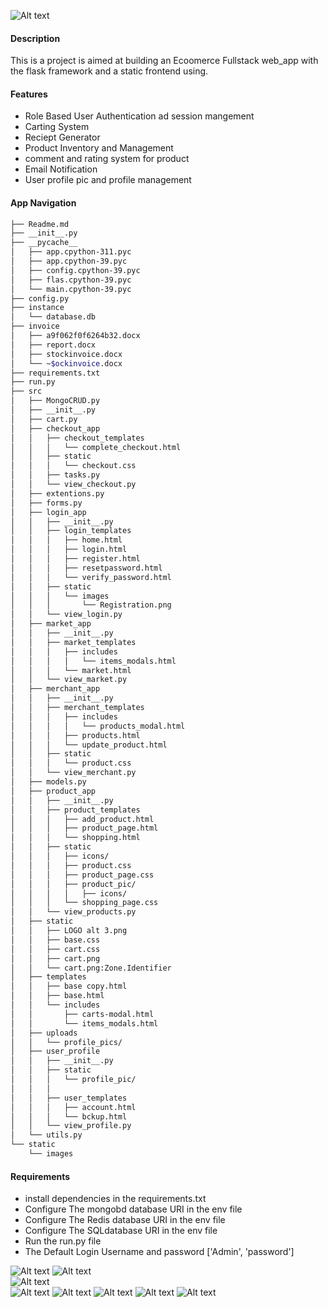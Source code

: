 ![Alt text](./stockapics/homepage.png?raw=true "homepage") 

#### Description
 This is a project is aimed at building an  Ecoomerce Fullstack web_app with the flask framework and a static frontend using.

#### Features
- Role Based User Authentication ad session mangement
- Carting System
- Reciept Generator
- Product Inventory and Management
- comment and rating system for product
- Email Notification 
- User profile pic and profile management

#### App Navigation

```bash
├── Readme.md
├── __init__.py
├── __pycache__
│   ├── app.cpython-311.pyc
│   ├── app.cpython-39.pyc
│   ├── config.cpython-39.pyc
│   ├── flas.cpython-39.pyc
│   └── main.cpython-39.pyc
├── config.py
├── instance
│   └── database.db
├── invoice
│   ├── a9f062f0f6264b32.docx
│   ├── report.docx
│   ├── stockinvoice.docx
│   └── ~$ockinvoice.docx
├── requirements.txt
├── run.py
├── src
│   ├── MongoCRUD.py
│   ├── __init__.py
│   ├── cart.py
│   ├── checkout_app
│   │   ├── checkout_templates
│   │   │   └── complete_checkout.html
│   │   ├── static
│   │   │   └── checkout.css
│   │   ├── tasks.py
│   │   └── view_checkout.py
│   ├── extentions.py
│   ├── forms.py
│   ├── login_app
│   │   ├── __init__.py
│   │   ├── login_templates
│   │   │   ├── home.html
│   │   │   ├── login.html
│   │   │   ├── register.html
│   │   │   ├── resetpassword.html
│   │   │   └── verify_password.html
│   │   ├── static
│   │   │   └── images
│   │   │       └── Registration.png
│   │   └── view_login.py
│   ├── market_app
│   │   ├── __init__.py
│   │   ├── market_templates
│   │   │   ├── includes
│   │   │   │   └── items_modals.html
│   │   │   └── market.html
│   │   └── view_market.py
│   ├── merchant_app
│   │   ├── __init__.py
│   │   ├── merchant_templates
│   │   │   ├── includes
│   │   │   │   └── products_modal.html
│   │   │   ├── products.html
│   │   │   └── update_product.html
│   │   ├── static
│   │   │   └── product.css
│   │   └── view_merchant.py
│   ├── models.py
│   ├── product_app
│   │   ├── __init__.py
│   │   ├── product_templates
│   │   │   ├── add_product.html
│   │   │   ├── product_page.html
│   │   │   └── shopping.html
│   │   ├── static
│   │   │   ├── icons/
│   │   │   ├── product.css
│   │   │   ├── product_page.css
│   │   │   ├── product_pic/
│   │   │   │   ├── icons/
│   │   │   └── shopping_page.css
│   │   └── view_products.py
│   ├── static
│   │   ├── LOGO alt 3.png
│   │   ├── base.css
│   │   ├── cart.css
│   │   ├── cart.png
│   │   └── cart.png:Zone.Identifier
│   ├── templates
│   │   ├── base copy.html
│   │   ├── base.html
│   │   └── includes
│   │       ├── carts-modal.html
│   │       └── items_modals.html
│   ├── uploads
│   │   └── profile_pics/
│   ├── user_profile
│   │   ├── __init__.py
│   │   ├── static
│   │   │   └── profile_pic/
│   │   │       
│   │   ├── user_templates
│   │   │   ├── account.html
│   │   │   └── bckup.html
│   │   └── view_profile.py
│   └── utils.py
└── static
    └── images
```
#### Requirements
- install dependencies in the requirements.txt
- Configure The mongobd database URI in the env file
- Configure The Redis database URI in the env file
- Configure The SQLdatabase URI in the env file
- Run the run.py file
- The Default Login  Username and password ['Admin', 'password']


![Alt text](./stockapics/airpods.png?raw=true "airpods") 
![Alt text](./stockapics/apple%20watch.png?raw=true "watch")  
![Alt text](./stockapics/home.png?raw=true "home")  
![Alt text](./stockapics/inventory%20management.png?raw=true "inventory") 
![Alt text](./stockapics/login.png?raw=true "login")
![Alt text](./stockapics/profile.png?raw=true "profile") 
![Alt text](./stockapics/cart.png?raw=true "cart") 
![Alt text](./stockapics/checkout.png.png?raw=true "cart") 







